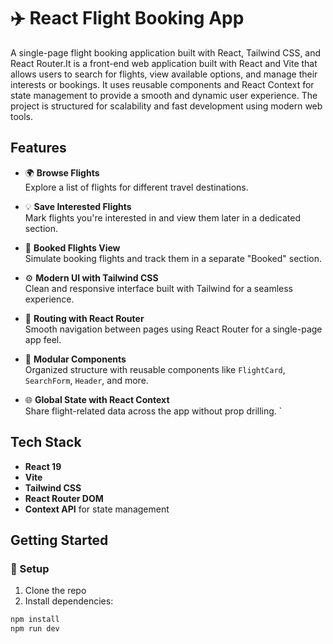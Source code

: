 # ✈️ React Flight Booking App

A single-page flight booking application built with React, Tailwind CSS, and React Router.It is a front-end web application built with React and Vite that allows users to search for flights, view available options, and manage their interests or bookings. It uses reusable components and React Context for state management to provide a smooth and dynamic user experience. The project is structured for scalability and fast development using modern web tools.

## Features

- 🌍 **Browse Flights**  
  Explore a list of flights for different travel destinations.

- 💡 **Save Interested Flights**  
  Mark flights you're interested in and view them later in a dedicated section.

- 📘 **Booked Flights View**  
  Simulate booking flights and track them in a separate "Booked" section.

- ⚙️ **Modern UI with Tailwind CSS**  
  Clean and responsive interface built with Tailwind for a seamless experience.

- 🔀 **Routing with React Router**  
  Smooth navigation between pages using React Router for a single-page app feel.

- 🧩 **Modular Components**  
  Organized structure with reusable components like `FlightCard`, `SearchForm`, `Header`, and more.

- 🌐 **Global State with React Context**  
  Share flight-related data across the app without prop drilling.
  `
## Tech Stack

- **React 19**
- **Vite**
- **Tailwind CSS**
- **React Router DOM**
- **Context API** for state management

## Getting Started

### 🔧 Setup

1. Clone the repo
2. Install dependencies:

```bash
npm install
npm run dev
